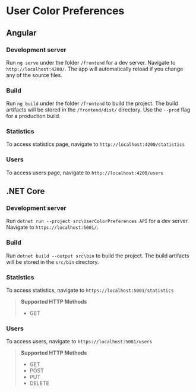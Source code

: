 # **User Color Preferences**


## **Angular**

### **Development server**
Run `ng serve` under the folder `/frontend` for a dev server. Navigate to `http://localhost:4200/`. The app will automatically reload if you change any of the source files.

### **Build**
Run `ng build` under the folder `/frontend` to build the project. The build artifacts will be stored in the `/frontend/dist/` directory. Use the `--prod` flag for a production build.

### **Statistics**
To access statistics page, navigate to `http://localhost:4200/statistics`

### **Users**
To access users page, navigate to `http://localhost:4200/users`


## **.NET Core**

### **Development server**
Run `dotnet run --project src\UserColorPreferences.API` for a dev server. Navigate to `https://localhost:5001/`.

### **Build**
Run `dotnet build --output src\bin` to build the project. The build artifacts will be stored in the `src/bin` directory.

### **Statistics**
To access statistics, navigate to `https://localhost:5001/statistics`
> **Supported HTTP Methods**
> * GET

### **Users**
To access users, navigate to `https://localhost:5001/users`
> **Supported HTTP Methods**
> * GET
> * POST
> * PUT
> * DELETE